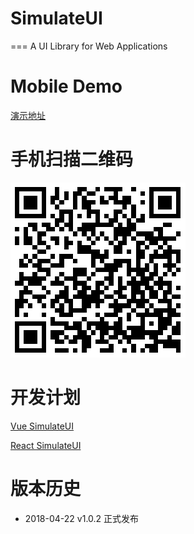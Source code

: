 # SimulateUI
===
A UI Library for Web Applications
# Mobile Demo
[演示地址](https://peterzhanginc.github.io/SimulateUI/)

# 手机扫描二维码

![Alt text](assets/qrcode.png)

# 开发计划

[Vue SimulateUI](https://github.com/PeterZhangInc/Vue-SimulateUI)

[React SimulateUI](https://github.com/PeterZhangInc/React-SimulateUI)

# 版本历史
* 2018-04-22 v1.0.2 正式发布
